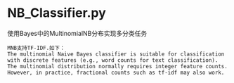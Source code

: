 # NB_Classifier.py
使用Bayes中的MultinomialNB分布实现多分类任务
```
MNB支持TF-IDF.如下：
The multinomial Naive Bayes classifier is suitable for classification with discrete features (e.g., word counts for text classification). The multinomial distribution normally requires integer feature counts. However, in practice, fractional counts such as tf-idf may also work.
```